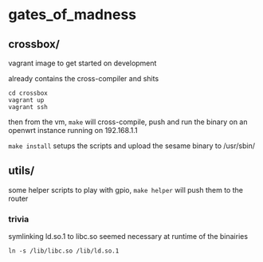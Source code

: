 # gates_of_madness

## crossbox/

vagrant image to get started on development

already contains the cross-compiler and shits

```
cd crossbox
vagrant up
vagrant ssh
```

then from the vm, `make` will cross-compile, push and run the binary on an openwrt instance running on 192.168.1.1

`make install` setups the scripts and upload the sesame binary to /usr/sbin/

## utils/

some helper scripts to play with gpio, `make helper` will push them to the router

### trivia

symlinking ld.so.1 to libc.so seemed necessary at runtime of the binairies

`ln -s /lib/libc.so /lib/ld.so.1`

